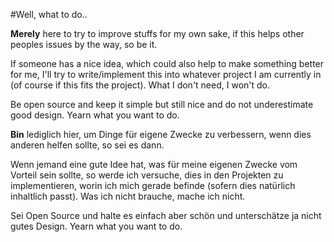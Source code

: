 #Well, what to do..

**Merely** here to try to improve stuffs for my own sake, if this helps other peoples issues by the way, so be it.

If someone has a nice idea, which could also help to make something better for me, I'll try to write/implement this into whatever project I am currently in (of course if this fits the project). What I don't need, I won't do.

Be open source and keep it simple but still nice and do not underestimate good design. Yearn what you want to do.

**Bin** lediglich hier, um Dinge für eigene Zwecke zu verbessern, wenn dies anderen helfen sollte, so sei es dann.

Wenn jemand eine gute Idee hat, was für meine eigenen Zwecke vom Vorteil sein sollte, so werde ich versuche, dies in den Projekten zu implementieren, worin ich mich gerade befinde (sofern dies natürlich inhaltlich passt). Was ich nicht brauche, mache ich nicht.

Sei Open Source und halte es einfach aber schön und unterschätze ja nicht gutes Design. Yearn what you want to do.
